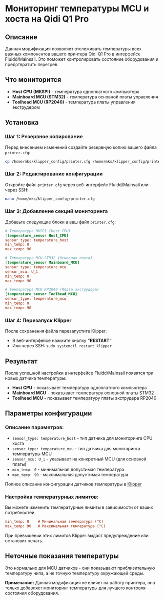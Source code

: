 # Мониторинг температуры MCU и хоста на Qidi Q1 Pro

## Описание

Данная модификация позволяет отслеживать температуры всех важных компонентов вашего принтера Qidi Q1 Pro в интерфейсе Fluidd/Mainsail. Это поможет контролировать состояние оборудования и предотвратить перегрев.

## Что мониторится

- **Host CPU (MKSPI)** - температура одноплатного компьютера
- **Mainboard MCU (STM32)** - температура основной платы управления
- **Toolhead MCU (RP2040)** - температура платы управления экструдером

## Установка

### Шаг 1: Резервное копирование

Перед внесением изменений создайте резервную копию вашего файла `printer.cfg`:

```bash
cp /home/mks/klipper_config/printer.cfg /home/mks/klipper_config/printer.cfg.backup
```

### Шаг 2: Редактирование конфигурации

Откройте файл `printer.cfg` через веб-интерфейс Fluidd/Mainsail или через SSH:

```bash
nano /home/mks/klipper_config/printer.cfg
```

### Шаг 3: Добавление секций мониторинга

Добавьте следующие блоки в ваш файл `printer.cfg`:

```ini
# Температура MKSPI (Host CPU)
[temperature_sensor Host_CPU]
sensor_type: temperature_host
min_temp: 0
max_temp: 90

# Температура MCU STM32 (Основная плата)
[temperature_sensor Mainboard_MCU]
sensor_type: temperature_mcu
sensor_mcu: U_1
min_temp: 0
max_temp: 90

# Температура MCU RP2040 (Плата экструдера)
[temperature_sensor Toolhead_MCU]
sensor_type: temperature_mcu
min_temp: 0
max_temp: 90
```

### Шаг 4: Перезапуск Klipper

После сохранения файла перезапустите Klipper:

- В веб-интерфейсе нажмите кнопку **"RESTART"**
- Или через SSH: `sudo systemctl restart klipper`

## Результат

После успешной настройки в интерфейсе Fluidd/Mainsail появятся три новых датчика температуры:

- **Host CPU** - показывает температуру одноплатного компьютера
- **Mainboard MCU** - показывает температуру основной платы STM32
- **Toolhead MCU** - показывает температуру платы экструдера RP2040

## Параметры конфигурации

### Описание параметров:

- `sensor_type: temperature_host` - тип датчика для мониторинга CPU хоста
- `sensor_type: temperature_mcu` - тип датчика для мониторинга температуры MCU
- `sensor_mcu: U_1` - указывает на конкретный MCU (для основной платы)
- `min_temp: 0` - минимальная допустимая температура
- `max_temp: 90` - максимальная допустимая температура

Полное описание конфигурации датчиков температуры в [Klipper](https://www.klipper3d.org/Config_Reference.html#temperature_sensor)

### Настройка температурных лимитов:

Вы можете изменить температурные лимиты в зависимости от ваших потребностей:

```ini
min_temp: 0    # Минимальная температура (°C)
max_temp: 90   # Максимальная температура (°C)
```

При превышении этих лимитов Klipper выдаст предупреждение или остановит печать.

## Неточные показания температуры

Это нормально для MCU датчиков - они показывают приблизительную температуру чипа, а не точную температуру окружающей среды.

**Примечание:** Данная модификация не влияет на работу принтера, она только добавляет мониторинг температуры для лучшего контроля состояния оборудования.
